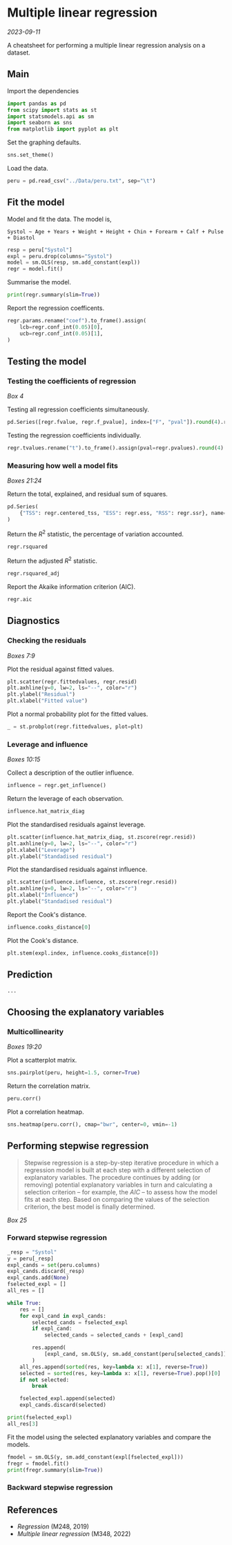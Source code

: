 # Multiple linear regression

*2023-09-11*

A cheatsheet for performing a multiple linear regression analysis on a dataset.

## Main

Import the dependencies

```python
import pandas as pd
from scipy import stats as st
import statsmodels.api as sm
import seaborn as sns
from matplotlib import pyplot as plt
```

Set the graphing defaults.

```python
sns.set_theme()
```

Load the data.

```python
peru = pd.read_csv("../Data/peru.txt", sep="\t")
```

## Fit the model

Model and fit the data.
The model is,

    Systol ~ Age + Years + Weight + Height + Chin + Forearm + Calf + Pulse + Diastol

```python
resp = peru["Systol"]
expl = peru.drop(columns="Systol")
model = sm.OLS(resp, sm.add_constant(expl))
regr = model.fit()
```

Summarise the model.

```python
print(regr.summary(slim=True))
```

Report the regression coefficents.

```python
regr.params.rename("coef").to_frame().assign(
    lcb=regr.conf_int(0.05)[0],
    ucb=regr.conf_int(0.05)[1],
)
```

## Testing the model

### Testing the coefficients of regression

*Box 4*

Testing all regression coefficients simultaneously.

```python
pd.Series([regr.fvalue, regr.f_pvalue], index=["F", "pval"]).round(4).rename("F-Test")
```

Testing the regression coefficients individually.

```python
regr.tvalues.rename("t").to_frame().assign(pval=regr.pvalues).round(4)
```

### Measuring how well a model fits

*Boxes 21:24*

Return the total, explained, and residual sum of squares.

```python
pd.Series(
    {"TSS": regr.centered_tss, "ESS": regr.ess, "RSS": regr.ssr}, name="Sum of squares"
)
```

Return the *R*<sup>2</sup> statistic, the percentage of variation accounted.

```python
regr.rsquared
```

Return the adjusted *R*<sup>2</sup> statistic.

```python
regr.rsquared_adj
```

Report the Akaike information criterion (AIC).

```python
regr.aic
```

## Diagnostics

### Checking the residuals

*Boxes 7:9*

Plot the residual against fitted values.

```python
plt.scatter(regr.fittedvalues, regr.resid)
plt.axhline(y=0, lw=2, ls="--", color="r")
plt.ylabel("Residual")
plt.xlabel("Fitted value")
```

Plot a normal probability plot for the fitted values.

```python
_ = st.probplot(regr.fittedvalues, plot=plt)
```

### Leverage and influence

*Boxes 10:15*

Collect a description of the outlier influence.

```python
influence = regr.get_influence()
```

Return the leverage of each observation.

```python
influence.hat_matrix_diag
```

Plot the standardised residuals against leverage.

```python
plt.scatter(influence.hat_matrix_diag, st.zscore(regr.resid))
plt.axhline(y=0, lw=2, ls="--", color="r")
plt.xlabel("Leverage")
plt.ylabel("Standadised residual")
```

Plot the standardised residuals against influence.

```python
plt.scatter(influence.influence, st.zscore(regr.resid))
plt.axhline(y=0, lw=2, ls="--", color="r")
plt.xlabel("Influence")
plt.ylabel("Standadised residual")
```

Report the Cook's distance.

```python
influence.cooks_distance[0]
```

Plot the Cook's distance.

```python
plt.stem(expl.index, influence.cooks_distance[0])
```

## Prediction

```python
...
```

## Choosing the explanatory variables

### Multicollinearity

*Boxes 19:20*

Plot a scatterplot matrix.

```python
sns.pairplot(peru, height=1.5, corner=True)
```

Return the correlation matrix.

```python
peru.corr()
```

Plot a correlation heatmap.

```python
sns.heatmap(peru.corr(), cmap="bwr", center=0, vmin=-1)
```

## Performing stepwise regression

> Stepwise regression is a step-by-step iterative procedure in which a regression model is built at each step with a different selection of explanatory variables.
> The procedure continues by adding (or removing) potential explanatory variables in turn and calculating a selection criterion – for example, the *AIC* – to assess how the model fits at each step.
> Based on comparing the values of the selection criterion, the best model is finally determined.

*Box 25*

### Forward stepwise regression

```python
_resp = "Systol"
y = peru[_resp]
expl_cands = set(peru.columns)
expl_cands.discard(_resp)
expl_cands.add(None)
fselected_expl = []
all_res = []

while True:
    res = []
    for expl_cand in expl_cands:
        selected_cands = fselected_expl
        if expl_cand:
            selected_cands = selected_cands + [expl_cand]

        res.append(
            [expl_cand, sm.OLS(y, sm.add_constant(peru[selected_cands])).fit().aic]
        )
    all_res.append(sorted(res, key=lambda x: x[1], reverse=True))
    selected = sorted(res, key=lambda x: x[1], reverse=True).pop()[0]
    if not selected:
        break

    fselected_expl.append(selected)
    expl_cands.discard(selected)

print(fselected_expl)
all_res[3]
```

Fit the model using the selected explanatory variables and compare the models.

```python
fmodel = sm.OLS(y, sm.add_constant(expl[fselected_expl]))
fregr = fmodel.fit()
print(fregr.summary(slim=True))
```

### Backward stepwise regression

## References

- *Regression* (M248, 2019)
- *Multiple linear regression* (M348, 2022)
